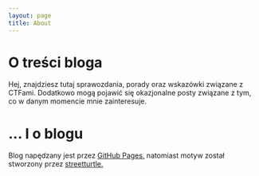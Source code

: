 ```yaml
---
layout: page 
title: About
---
```


# O treści bloga
Hej, znajdziesz tutaj sprawozdania, porady oraz wskazówki związane z CTFami. Dodatkowo mogą pojawić się okazjonalne posty związane z tym, co w danym momencie mnie zainteresuje.
# ... I o blogu
Blog napędzany jest przez <a href="https://pages.github.com">GitHub Pages.</a> natomiast motyw został stworzony przez <a href="https://github.com/streetturtle">streetturtle.</a>